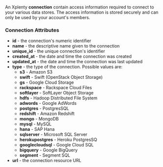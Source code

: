 An Xplenty **connection** contain access information required to connect to your various data stores.
The access information is stored securely and can only be used by your account's members. 

### Connection Attributes

* **id** - the connection's numeric identifier
* **name** - the descriptive name given to the connection
* **unique_id** - the unique connection's identifier
* **created_at** - the date and time the connection was created
* **updated_at** - the date and time the connection was last updated
* **type** - the type of the connection. Possible values are:
  * **s3** - Amazon S3
  * **swift** - Swift (OpenStack Object Storage)
  * **gs** - Google Cloud Storage
  * **rackspace** - Rackspace Cloud Files
  * **softlayer** - SoftLayer Object Storage
  * **hdfs** - Hadoop Distributed File System
  * **adwords** - Google AdWords
  * **postgres** - PostgresSQL
  * **redshift** - Amazon Redshift
  * **mongo** - MongoDB
  * **mysql** - MySQL
  * **hana** - SAP Hana
  * **sqlserver** - Microsoft SQL Server
  * **herokupostgres** - Heroku PostgresSQ
  * **googlecloudsql** - Google Cloud SQL
  * **bigquery** - Google BigQuery
  * **segment** - Segment SQL
* **url** - the connection resource URL
